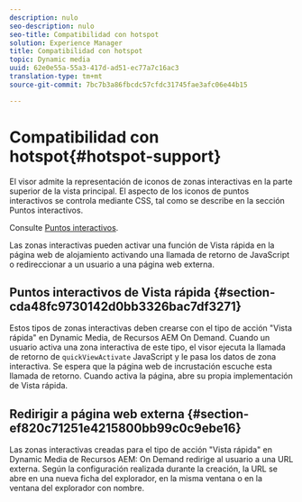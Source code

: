 ```yaml
---
description: nulo
seo-description: nulo
seo-title: Compatibilidad con hotspot
solution: Experience Manager
title: Compatibilidad con hotspot
topic: Dynamic media
uuid: 62e0e55a-55a3-417d-ad51-ec77a7c16ac3
translation-type: tm+mt
source-git-commit: 7bc7b3a86fbcdc57cfdc31745fae3afc06e44b15

---
```



# Compatibilidad con hotspot{#hotspot-support}

El visor admite la representación de iconos de zonas interactivas en la parte superior de la vista principal. El aspecto de los iconos de puntos interactivos se controla mediante CSS, tal como se describe en la sección Puntos interactivos.

Consulte [Puntos interactivos](../../c-html5-aem-asset-viewers/c-html5-aem-interactive-images/c-html5-aem-interactive-image-customizingviewer/r-html5-aem-int-image-customize-hotspots.md#reference-2ac3cc414ef2467390bf53145f1d8d74).

Las zonas interactivas pueden activar una función de Vista rápida en la página web de alojamiento activando una llamada de retorno de JavaScript o redireccionar a un usuario a una página web externa.

## Puntos interactivos de Vista rápida {#section-cda48fc9730142d0bb3326bac7df3271}

Estos tipos de zonas interactivas deben crearse con el tipo de acción &quot;Vista rápida&quot; en Dynamic Media, de Recursos AEM On Demand. Cuando un usuario activa una zona interactiva de este tipo, el visor ejecuta la llamada de retorno de `quickViewActivate` JavaScript y le pasa los datos de zona interactiva. Se espera que la página web de incrustación escuche esta llamada de retorno. Cuando activa la página, abre su propia implementación de Vista rápida.

## Redirigir a página web externa {#section-ef820c71251e4215800bb99c0c9ebe16}

Las zonas interactivas creadas para el tipo de acción &quot;Vista rápida&quot; en Dynamic Media de Recursos AEM: On Demand redirige al usuario a una URL externa. Según la configuración realizada durante la creación, la URL se abre en una nueva ficha del explorador, en la misma ventana o en la ventana del explorador con nombre.
